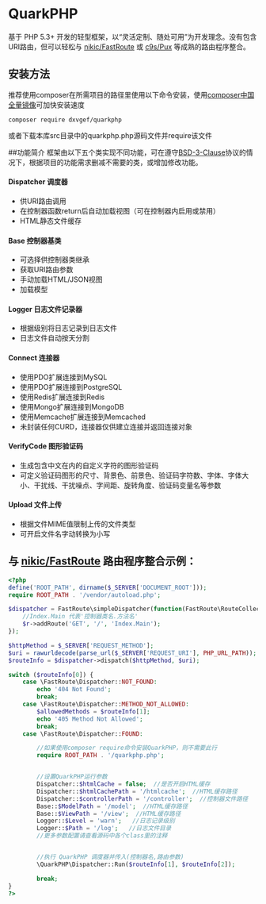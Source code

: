 # QuarkPHP
基于 PHP 5.3+ 开发的轻型框架，以“灵活定制、随处可用”为开发理念。没有包含URI路由，但可以轻松与 [nikic/FastRoute](https://github.com/nikic/FastRoute) 或 [c9s/Pux](https://github.com/c9s/Pux) 等成熟的路由程序整合。

## 安装方法
推荐使用composer在所需项目的路径里使用以下命令安装，使用[composer中国全量镜像](http://pkg.phpcomposer.com/)可加快安装速度

	composer require dxvgef/quarkphp
	
或者下载本库src目录中的quarkphp.php源码文件并require该文件

##功能简介
框架由以下五个类实现不同功能，可在遵守[BSD-3-Clause](https://github.com/dxvgef/QuarkPHP/blob/master/LICENSE)协议的情况下，根据项目的功能需求删减不需要的类，或增加修改功能。

#### Dispatcher 调度器
* 供URI路由调用
* 在控制器函数return后自动加载视图（可在控制器内启用或禁用）
* HTML静态文件缓存

#### Base 控制器基类
* 可选择供控制器类继承
* 获取URI路由参数
* 手动加载HTML/JSON视图
* 加载模型

#### Logger 日志文件记录器
* 根据级别将日志记录到日志文件
* 日志文件自动按天分割

#### Connect 连接器
* 使用PDO扩展连接到MySQL
* 使用PDO扩展连接到PostgreSQL
* 使用Redis扩展连接到Redis
* 使用Mongo扩展连接到MongoDB
* 使用Memcache扩展连接到Memcached
* 未封装任何CURD，连接器仅供建立连接并返回连接对象

#### VerifyCode 图形验证码
* 生成包含中文在内的自定义字符的图形验证码
* 可定义验证码图形的尺寸、背景色、前景色、验证码字符数、字体、字体大小、干扰线、干扰噪点、字间距、旋转角度、验证码变量名等参数

#### Upload 文件上传
* 根据文件MIME值限制上传的文件类型
* 可开启文件名字动转换为小写



## 与 [nikic/FastRoute](https://github.com/nikic/FastRoute) 路由程序整合示例：
```PHP
<?php
define('ROOT_PATH', dirname($_SERVER['DOCUMENT_ROOT']));
require ROOT_PATH . '/vendor/autoload.php';

$dispatcher = FastRoute\simpleDispatcher(function(FastRoute\RouteCollector $r) {
    //Index.Main 代表'控制器类名.方法名'
    $r->addRoute('GET', '/', 'Index.Main');
});

$httpMethod = $_SERVER['REQUEST_METHOD'];
$uri = rawurldecode(parse_url($_SERVER['REQUEST_URI'], PHP_URL_PATH));
$routeInfo = $dispatcher->dispatch($httpMethod, $uri);

switch ($routeInfo[0]) {
    case \FastRoute\Dispatcher::NOT_FOUND:
        echo '404 Not Found';
        break;
    case \FastRoute\Dispatcher::METHOD_NOT_ALLOWED:
        $allowedMethods = $routeInfo[1];
        echo '405 Method Not Allowed';
        break;
    case \FastRoute\Dispatcher::FOUND:

        //如果使用composer require命令安装QuarkPHP，则不需要此行
        require ROOT_PATH . '/quarkphp.php';


        //设置QuarkPHP运行参数
        Dispatcher::$htmlCache = false;  //是否开启HTML缓存
        Dispatcher::$htmlCachePath = '/htmlcache';  //HTML缓存路径
        Dispatcher::$controllerPath = '/controller';  //控制器文件路径
        Base::$ModelPath = '/model';  //HTML缓存路径
        Base::$ViewPath = '/view';  //HTML缓存路径
        Logger::$Level = 'warn';   //日志记录级别
        Logger::$Path = '/log';   //日志文件目录
		//更多参数配置请查看源码中各个class里的注释


        //执行 QuarkPHP 调度器并传入(控制器名,路由参数)
        \QuarkPHP\Dispatcher::Run($routeInfo[1], $routeInfo[2]);

        break;
}
?>
```
